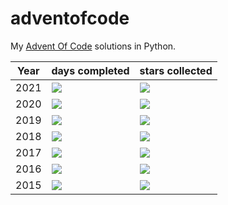 # adventofcode
My [Advent Of Code](https://adventofcode.com/) solutions in Python.

| Year | days completed | stars collected   |
|---|---|---|
| 2021 | ![](https://img.shields.io/badge/days%20completed-5-red&year=2021) | ![](https://img.shields.io/badge/stars%20⭐-10-yellow&year=2021) |
| 2020 | ![](https://img.shields.io/badge/days%20completed-8-red&year=2020) | ![](https://img.shields.io/badge/stars%20⭐-18-yellow&year=2020) |
| 2019 | ![](https://img.shields.io/badge/days%20completed-6-red&year=2019) | ![](https://img.shields.io/badge/stars%20⭐-14-yellow&year=2019) |
| 2018 | ![](https://img.shields.io/badge/days%20completed-5-red&year=2018) | ![](https://img.shields.io/badge/stars%20⭐-10-yellow&year=2018) |
| 2017 | ![](https://img.shields.io/badge/days%20completed-6-red&year=2017) | ![](https://img.shields.io/badge/stars%20⭐-13-yellow&year=2017) |
| 2016 | ![](https://img.shields.io/badge/days%20completed-15-red&year=2016) | ![](https://img.shields.io/badge/stars%20⭐-30-yellow&year=2016) |
| 2015 | ![](https://img.shields.io/badge/days%20completed-12-red&year=2015) | ![](https://img.shields.io/badge/stars%20⭐-27-yellow&year=2015) |
